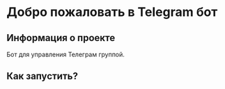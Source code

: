 # Добро пожаловать в Telegram бот

## Информация о проекте
Бот для управления Телеграм группой.

## Как запустить?
